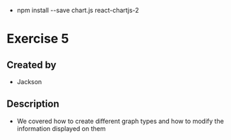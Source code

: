 - npm install --save chart.js react-chartjs-2

# Exercise 5

## Created by
- Jackson

## Description
- We covered how to create different graph types and how to modify the information displayed on them
